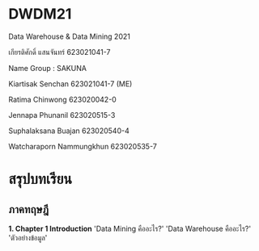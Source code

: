# DWDM21
Data Warehouse &amp; Data Mining 2021

เกียรติศักดิ์ แสนจันทร์ 623021041-7

Name Group : SAKUNA

Kiartisak Senchan 623021041-7 (ME)

Ratima Chinwong 623020042-0

Jennapa Phunanil 623020515-3

Suphalaksana Buajan 623020540-4

Watcharaporn Nammungkhun 623020535-7

# สรุปบทเรียน 

## ภาคทฤษฎี 
**1. Chapter 1 Introduction**
'Data Mining คืออะไร?'
'Data Warehouse คืออะไร?'
'ตัวอย่างข้อมูล'
